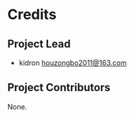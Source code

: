 Credits
=======

Project Lead
----------------

* kidron <houzongbo2011@163.com>

Project Contributors
------------

None.
